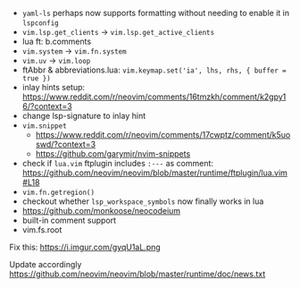 
- `yaml-ls` perhaps now supports formatting without needing to enable it in
  `lspconfig`
- `vim.lsp.get_clients` -> `vim.lsp.get_active_clients`
- lua ft: b.comments
- `vim.system` -> `vim.fn.system`
- `vim.uv` -> `vim.loop`
- ftAbbr & abbreviations.lua: `vim.keymap.set('ia', lhs, rhs, { buffer = true })`
- inlay hints setup: <https://www.reddit.com/r/neovim/comments/16tmzkh/comment/k2gpy16/?context=3>
- change lsp-signature to inlay hint
- `vim.snippet`
  + <https://www.reddit.com/r/neovim/comments/17cwptz/comment/k5uoswd/?context=3>
  + <https://github.com/garymjr/nvim-snippets>
- check if `lua.vim` ftplugin includes `:---` as comment:
  <https://github.com/neovim/neovim/blob/master/runtime/ftplugin/lua.vim#L18>
- `vim.fn.getregion()`
- checkout whether `lsp_workspace_symbols` now finally works in lua
- https://github.com/monkoose/neocodeium
- built-in comment support
- vim.fs.root

Fix this: https://i.imgur.com/gyqU1aL.png


Update accordingly
https://github.com/neovim/neovim/blob/master/runtime/doc/news.txt
